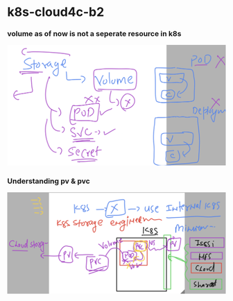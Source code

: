 # k8s-cloud4c-b2

### volume as of now is not a seperate resource in k8s 
<img src="vol.png">

### Understanding pv & pvc 

<img src="pvst.png">

